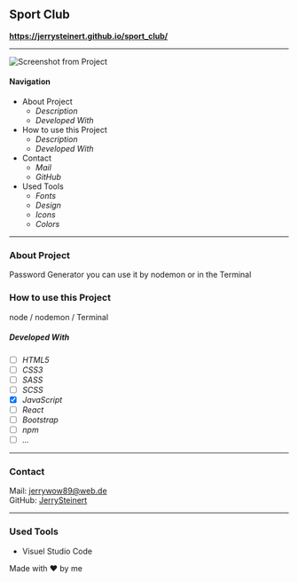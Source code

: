 ## Sport Club

**https://jerrysteinert.github.io/sport_club/**

---

![Screenshot from Project](./images/project.png)

#### Navigation

- About Project
  - _Description_
  - _Developed With_
- How to use this Project
  - _Description_
  - _Developed With_
- Contact
  - _Mail_
  - _GitHub_
- Used Tools
  - _Fonts_
  - _Design_
  - _Icons_
  - _Colors_

---

### About Project

Password Generator you can use it by nodemon or in the Terminal

### How to use this Project

node / nodemon / Terminal

##### Developed With

- [ ] _HTML5_
- [ ] _CSS3_
- [ ] _SASS_
- [ ] _SCSS_
- [X] _JavaScript_
- [ ] _React_
- [ ] _Bootstrap_
- [ ] _npm_
- [ ] _..._

---

### Contact

Mail: <jerrywow89@web.de><br>
GitHub: [JerrySteinert](https://github.com/JerrySteinert)<br>

---

### Used Tools

- Visuel Studio Code

Made with ❤️ by me
